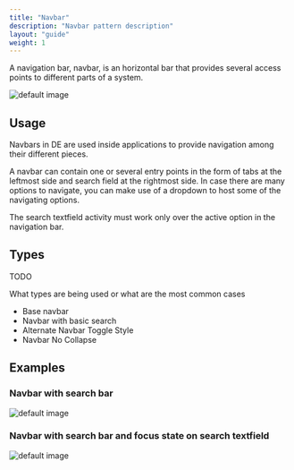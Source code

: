 ```yaml
---
title: "Navbar"
description: "Navbar pattern description"
layout: "guide"
weight: 1
---
```


A navigation bar, navbar, is an horizontal bar that provides several access points to different parts of a system.

![default image](/images/Navbar.png)

## Usage

Navbars in DE are used inside applications to provide navigation among their different pieces.

A navbar can contain one or several entry points in the form of tabs at the leftmost side and search field at the rightmost side. In case there are many options to navigate, you can make use of a dropdown to host some of the navigating options.

The search textfield activity must work only over the active option in the navigation bar.

## Types

TODO

What types are being used or what are the most common cases

* Base navbar
* Navbar with basic search
* Alternate Navbar Toggle Style
* Navbar No Collapse

## Examples

### Navbar with search bar

![default image](/images/Navbar.png)

### Navbar with search bar and focus state on search textfield

![default image](/images/NavbarFocusSearch.png)



